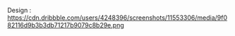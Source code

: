 Design : https://cdn.dribbble.com/users/4248396/screenshots/11553306/media/9f082116d9b3b3db71217b9079c8b29e.png


